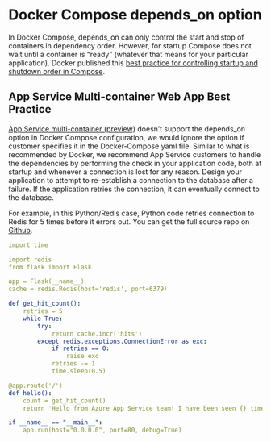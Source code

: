 # Docker Compose depends_on option

In Docker Compose, depends_on can only control the start and stop of containers in dependency order. However, for startup Compose does not wait until a container is “ready” (whatever that means for your particular application). Docker published this [best practice for controlling startup and shutdown order in Compose](https://docs.docker.com/compose/startup-order/).

## App Service Multi-container Web App Best Practice

[App Service multi-container (preview)](https://docs.microsoft.com/azure/app-service/containers/tutorial-multi-container-app) doesn’t support the depends_on option in Docker Compose configuration, we would ignore the option if customer specifies it in the Docker-Compose yaml file. Similar to what is recommended by Docker, we recommend App Service customers to handle the dependencies by performing the check in your application code, both at startup and whenever a connection is lost for any reason. Design your application to attempt to re-establish a connection to the database after a failure. If the application retries the connection, it can eventually connect to the database.

For example, in this Python/Redis case, Python code retries connection to Redis for 5 times before it errors out. You can get the full source repo on [Github](https://github.com/yiliaomsft/compose-redis).  

``` yaml
import time

import redis
from flask import Flask

app = Flask(__name__)
cache = redis.Redis(host='redis', port=6379)

def get_hit_count():
    retries = 5
    while True:
        try:
            return cache.incr('hits')
        except redis.exceptions.ConnectionError as exc:
            if retries == 0:
                raise exc
            retries -= 1
            time.sleep(0.5)

@app.route('/')
def hello():
    count = get_hit_count()
    return 'Hello from Azure App Service team! I have been seen {} times.\n'.format(count)

if __name__ == "__main__":
    app.run(host="0.0.0.0", port=80, debug=True)
```
